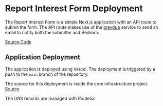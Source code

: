 # Report Interest Form Deployment

The Report Interest Form is a simple Next.js application with an API route to submit the form. The API route makes use
of the [brevdue](./brevdue.md) service to send an email to notify both the submitter and Bedkom.

[Source Code](/apps/rif)

## Application Deployment

The application is deployed using Vercel. The deployment is triggered by a push to the `main` branch of the repository.

The source for this deployment is inside the core infrastructure project. [Source](/infra/core/vercel.tf)

The DNS records are managed with Route53.
